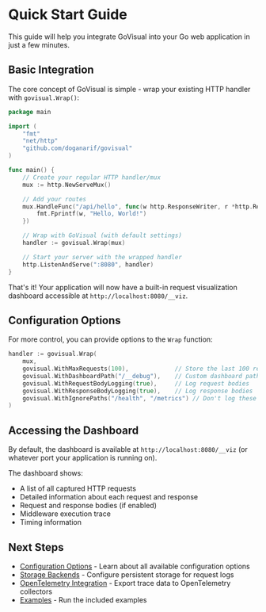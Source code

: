 # Quick Start Guide

This guide will help you integrate GoVisual into your Go web application in just a few minutes.

## Basic Integration

The core concept of GoVisual is simple - wrap your existing HTTP handler with `govisual.Wrap()`:

```go
package main

import (
    "fmt"
    "net/http"
    "github.com/doganarif/govisual"
)

func main() {
    // Create your regular HTTP handler/mux
    mux := http.NewServeMux()

    // Add your routes
    mux.HandleFunc("/api/hello", func(w http.ResponseWriter, r *http.Request) {
        fmt.Fprintf(w, "Hello, World!")
    })

    // Wrap with GoVisual (with default settings)
    handler := govisual.Wrap(mux)

    // Start your server with the wrapped handler
    http.ListenAndServe(":8080", handler)
}
```

That's it! Your application will now have a built-in request visualization dashboard accessible at `http://localhost:8080/__viz`.

## Configuration Options

For more control, you can provide options to the `Wrap` function:

```go
handler := govisual.Wrap(
    mux,
    govisual.WithMaxRequests(100),             // Store the last 100 requests
    govisual.WithDashboardPath("/__debug"),    // Custom dashboard path
    govisual.WithRequestBodyLogging(true),     // Log request bodies
    govisual.WithResponseBodyLogging(true),    // Log response bodies
    govisual.WithIgnorePaths("/health", "/metrics") // Don't log these paths
)
```

## Accessing the Dashboard

By default, the dashboard is available at `http://localhost:8080/__viz` (or whatever port your application is running on).

The dashboard shows:

- A list of all captured HTTP requests
- Detailed information about each request and response
- Request and response bodies (if enabled)
- Middleware execution trace
- Timing information

## Next Steps

- [Configuration Options](configuration.md) - Learn about all available configuration options
- [Storage Backends](storage-backends.md) - Configure persistent storage for request logs
- [OpenTelemetry Integration](opentelemetry.md) - Export trace data to OpenTelemetry collectors
- [Examples](../cmd/examples/basic/README.md) - Run the included examples
